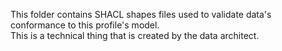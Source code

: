 This folder contains SHACL shapes files used to validate data's conformance to this profile's model.  
This is a technical thing that is created by the data architect.
